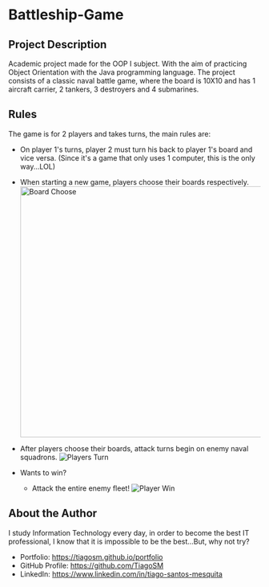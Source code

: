 # Battleship-Game

## Project Description
Academic project made for the OOP I subject. With the aim of practicing Object Orientation with the Java programming language.  The project consists of a classic naval battle game, where the board is 10X10 and has 1 aircraft carrier, 2 tankers, 3 destroyers and 4 submarines.


## Rules
The game is for 2 players and takes turns, the main rules are:
- On player 1's turns, player 2 must turn his back to player 1's board and vice versa.  (Since it's a game that only uses 1 computer, this is the only way...LOL)
- When starting a new game, players choose their boards respectively.
  <img src="https://cdn.discordapp.com/attachments/902296955445719100/1256045479607664721/Captura_de_tela_2024-06-27_204859.png?ex=667f5702&is=667e0582&hm=9523940249b6652a2942321daf9ac89e69f11c0d1471a31971a9785bdda82505&" alt="Board Choose" width="500" height="500">

  
- After players choose their boards, attack turns begin on enemy naval squadrons.
  ![Players Turn](https://cdn.discordapp.com/attachments/902296955445719100/1256045480190808224/Captura_de_tela_2024-06-27_205116.png?ex=667f5702&is=667e0582&hm=a4a498fb2073367aac9700bef4b7e6b82008d5791383f36b09bba113928266d1&)
- Wants to win?
  - Attack the entire enemy fleet!
    ![Player Win](https://cdn.discordapp.com/attachments/902296955445719100/1256045480488730694/Capturar.PNG?ex=667f5702&is=667e0582&hm=1c2818756ad775d7b301893b3e7a01ff71abb0e0cdbaaaaabb5fb68cb17969d4&)


## About the Author
I study Information Technology every day, in order to become the best IT professional, I know that it is impossible to be the best...But, why not try?
- Portfolio: https://tiagosm.github.io/portfolio
- GitHub Profile: https://github.com/TiagoSM
- LinkedIn: https://www.linkedin.com/in/tiago-santos-mesquita
